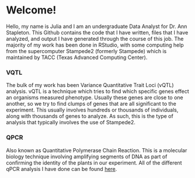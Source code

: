 # Welcome!
Hello, my name is Julia and I am an undergraduate Data Analyst for Dr. Ann Stapleton.
This Github contains the code that I have written, files that I have analyzed, and output I have generated through the course of this job.
The majority of my work has been done in RStudio, with some computing help from the supercomputer Stampede2 (formerly Stampede) which is maintained by TACC (Texas Advanced Computing Center).

### VQTL 
The bulk of my work has been Variance Quantitative Trait Loci (vQTL) analysis. 
vQTL is a technique which tries to find which specific genes effect an organisms measured phenotype.
Usually these genes are close to one another, so we try to find clumps of genes that are all significant to the experiment. 
This usually involves hundreds or thousands of individuals, along with thousands of genes to analyze.
As such, this is the type of analysis that typically involves the use of Stampede2. 


### QPCR
Also known as Quantitative Polymerase Chain Reaction. 
This is a molecular biology technique involving amplifying segments of DNA as part of confirming the identity of the plants in our experiment.
All of the different qPCR analysis I have done can be found [here](qpcR).
